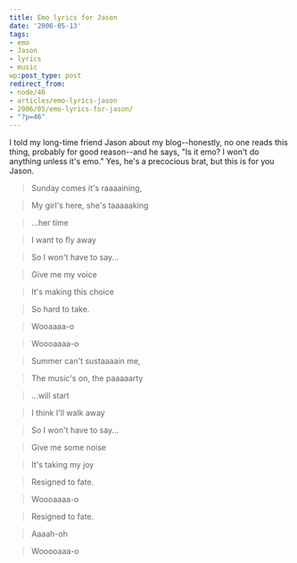 ```yaml
---
title: Emo lyrics for Jason
date: '2006-05-13'
tags:
- emo
- Jason
- lyrics
- music
wp:post_type: post
redirect_from:
- node/46
- articles/emo-lyrics-jason
- 2006/05/emo-lyrics-for-jason/
- "?p=46"
---
```


I told my long-time friend Jason about my blog--honestly, no one reads this thing, probably for good reason--and he says, "Is it emo? I won't do anything unless it's emo." Yes, he's a precocious brat, but this is for you Jason.

>

> Sunday comes it's raaaaining,

> My girl's here, she's taaaaaking

> ...her time

> I want to fly away

> So I won't have to say...

>

> Give me my voice

> It's making this choice

> So hard to take.

>

> Wooaaaa-o

> Woooaaaa-o

>

> Summer can't sustaaaain me,

> The music's on, the paaaaarty

> ...will start

> I think I'll walk away

> So I won't have to say...

>

>

> Give me some noise

> It's taking my joy

> Resigned to fate.

>

> Woooaaaa-o

>

> Resigned to fate.

>

> Aaaah-oh

>

> Wooooaaa-o

>


